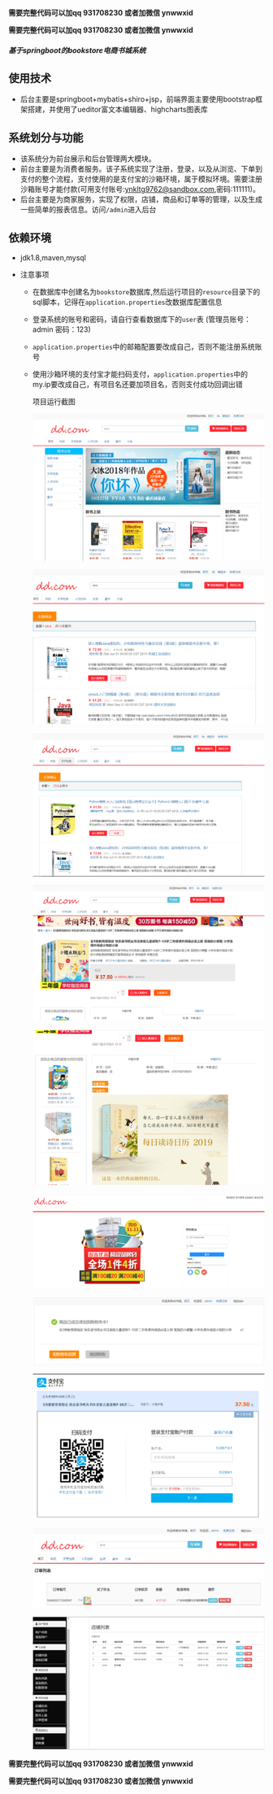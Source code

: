 **需要完整代码可以加qq  931708230 或者加微信  ynwwxid**

**需要完整代码可以加qq  931708230 或者加微信  ynwwxid**

##### 基于springboot的bookstore电商书城系统

## 使用技术
  - 后台主要是springboot+mybatis+shiro+jsp，前端界面主要使用bootstrap框架搭建，并使用了ueditor富文本编辑器、highcharts图表库 
## 系统划分与功能
  - 该系统分为前台展示和后台管理两大模块。  
  - 前台主要是为消费者服务。该子系统实现了注册，登录，以及从浏览、下单到支付的整个流程，支付使用的是支付宝的沙箱环境，属于模拟环境。需要注册沙箱账号才能付款(可用支付账号:ynkltg9762@sandbox.com,密码:111111)。  
  - 后台主要是为商家服务，实现了权限，店铺，商品和订单等的管理，以及生成一些简单的报表信息。访问`/admin`进入后台    
## 依赖环境
  - jdk1.8,maven,mysql

  - 注意事项
    - 在数据库中创建名为`bookstore`数据库,然后运行项目的`resource`目录下的sql脚本，记得在`application.properties`改数据库配置信息
    
    - 登录系统的账号和密码，请自行查看数据库下的`user`表 (管理员账号：admin 密码：123)
    
    - `application.properties`中的邮箱配置要改成自己，否则不能注册系统账号
    
    - 使用沙箱环境的支付宝才能扫码支付，`application.properties`中的my.ip要改成自己，有项目名还要加项目名，否则支付成功回调出错 
    
      项目运行截图
    
      ![contents](./picture/picture1.png)
    
      ![contents](./picture/picture2.png)
    
      ![contents](./picture/picture3.png)
    
      ![contents](./picture/picture4.png)
    
      ![contents](./picture/picture5.png)
    
      ![contents](./picture/picture6.png)
    
      ![contents](./picture/picture7.png)
    
      ![contents](./picture/picture10.png)
    
      ![contents](./picture/picture11.png)
    
      ![contents](./picture/picture12.png)
    
**需要完整代码可以加qq  931708230 或者加微信  ynwwxid**

**需要完整代码可以加qq  931708230 或者加微信  ynwwxid**


